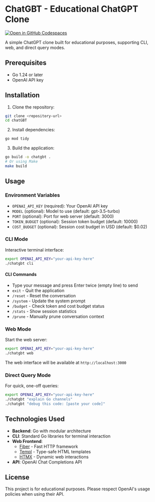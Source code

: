 # ChatGBT - Educational ChatGPT Clone
[![Open in GitHub Codespaces](https://github.com/codespaces/badge.svg)](https://codespaces.new/nleiva/chatgbt?quickstart=1)

A simple ChatGPT clone built for educational purposes, supporting CLI, web, and direct query modes.

## Prerequisites

- Go 1.24 or later
- OpenAI API key

## Installation

1. Clone the repository:
```bash
git clone <repository-url>
cd chatGBT
```

2. Install dependencies:
```bash
go mod tidy
```

3. Build the application:
```bash
go build -o chatgbt .
# Or using Make
make build
```

## Usage

### Environment Variables

- `OPENAI_API_KEY` (required): Your OpenAI API key
- `MODEL` (optional): Model to use (default: gpt-3.5-turbo)
- `PORT` (optional): Port for web server (default: 3000)
- `TOKEN_BUDGET` (optional): Session token budget (default: 10000)
- `COST_BUDGET` (optional): Session cost budget in USD (default: $0.02)

### CLI Mode

Interactive terminal interface:

```bash
export OPENAI_API_KEY="your-api-key-here"
./chatgbt cli
```

#### CLI Commands

- Type your message and press Enter twice (empty line) to send
- `exit` - Quit the application
- `/reset` - Reset the conversation
- `/system` - Update the system prompt
- `/budget` - Check token and cost budget status
- `/stats` - Show session statistics
- `/prune` - Manually prune conversation context

### Web Mode

Start the web server:

```bash
export OPENAI_API_KEY="your-api-key-here"
./chatgbt web
```

The web interface will be available at `http://localhost:3000`

### Direct Query Mode

For quick, one-off queries:

```bash
export OPENAI_API_KEY="your-api-key-here"
./chatgbt "explain Go channels"
./chatgbt "debug this code: [paste your code]"
```

## Technologies Used

- **Backend**: Go with modular architecture
- **CLI**: Standard Go libraries for terminal interaction
- **Web Frontend**: 
  - [Fiber](https://github.com/gofiber/fiber) - Fast HTTP framework
  - [Templ](https://github.com/a-h/templ) - Type-safe HTML templates
  - [HTMX](https://htmx.org/) - Dynamic web interactions
- **API**: OpenAI Chat Completions API

## License

This project is for educational purposes. Please respect OpenAI's usage policies when using their API.
